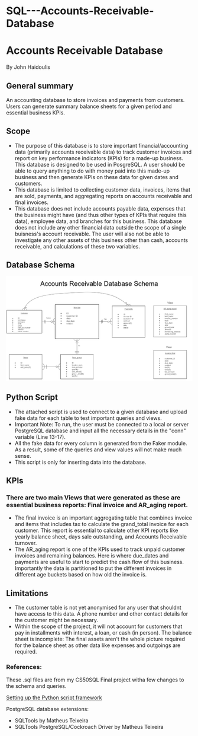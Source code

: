 # SQL---Accounts-Receivable-Database
# Accounts Receivable Database

By John Haidoulis

## General summary

An accounting database to store invoices and payments from customers. Users can generate summary balance sheets for a given period and essential business KPIs.

## Scope

* The purpose of this database is to store important financial/accounting data (primarily accounts receivable data) to track customer invoices and report on key performance indicators (KPIs) for a made-up business. 
This database is designed to be used in PosgreSQL. 
A user should be able to query anything to do with money paid into this made-up business and then generate KPIs on these data for given dates and customers.
* This database is limited to collecting customer data, invoices, items that are sold, payments, and aggregating reports on accounts receivable and final invoices.
* This database does not include accounts payable data, expenses that the business might have (and thus other types of KPIs that require this data), employee data, and branches for this business. This database does not include any other financial data outside the scope of a single buisness's account receivable. 
The user will also not be able to investigate any other assets of this business other than cash, accounts receivable, and calculations of these two variables.

## Database Schema

![Accounts Receivable Database](Design2JH.jpg)

## Python Script

* The attached script is used to connect to a given database and upload fake data for each table to test important queries and views.
* Important Note: To run, the user must be connected to a local or server PostgreSQL database and input all the necessary details in the "conn" variable (Line 13-17). 
* All the fake data for every column is generated from the Faker module. As a result, some of the queries and view values will not make much sense. 
* This script is only for inserting data into the database. 

## KPIs

### There are two main Views that were generated as these are essential business reports: Final invoice and AR_aging report.
* The final invoice is an important aggregating table that combines invoice and items that includes tax to calculate the grand_total invoice for each customer. This report is essential to calculate other KPI reports like yearly balance sheet, days sale outstanding, and Accounts Receivable turnover.
* The AR_aging report is one of the KPIs used to track unpaid customer invoices and remaining balances. Here is where due_dates and payments are useful to start to predict the cash flow of this business. Importantly the data is partitioned to put the different invoices in different age buckets based on how old the invoice is.

## Limitations

* The customer table is not yet anonymised for any user that shouldnt have access to this data.
A phone number and other contact details for the customer might be necessary.
* Within the scope of the project, it will not account for customers that pay in installments with interest, a loan, or cash (in person).
The balance sheet is incomplete: The final assets aren't the whole picture required for the balance sheet as other data like expenses and outgoings are required.

### References:

These .sql files are from my CS50SQL Final project witha few changes to the schema and queries.

[Setting up the Python script framework](https://youtu.be/M2NzvnfS-hI?si=BqAvKK8kNlu4cXEE)

PostgreSQL database extensions:
 * SQLTools by Matheus Teixeira
 * SQLTools PostgreSQL/Cockroach Driver by Matheus Teixeira

